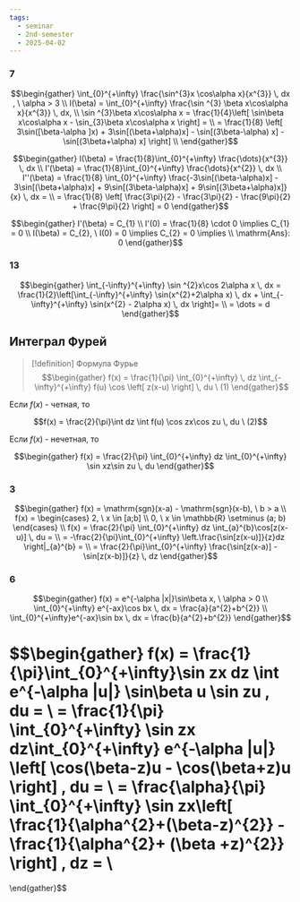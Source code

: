 ```yaml
---
tags:
  - seminar
  - 2nd-semester
  - 2025-04-02
---
```


### 7

$$\begin{gather}
\int_{0}^{+\infty} \frac{\sin^{3}x \cos\alpha x}{x^{3}} \, dx , \ \alpha > 3 \\
I(\beta) = \int_{0}^{+\infty} \frac{\sin ^{3} \beta x\cos\alpha x}{x^{3}} \, dx, \\
\sin ^{3}\beta x\cos\alpha x = \frac{1}{4}\left[ \sin\beta x\cos\alpha x - \sin_{3}\beta x\cos\alpha x \right] = \\
= \frac{1}{8} \left[ 3\sin([\beta-\alpha ]x) + 3\sin[(\beta+\alpha)x] - \sin[(3\beta-\alpha) x] - \sin[(3\beta+\alpha) x] \right] \\
\end{gather}$$

$$\begin{gather}
I(\beta) = \frac{1}{8}\int_{0}^{+\infty} \frac{\dots}{x^{3}} \, dx \\
I'(\beta) = \frac{1}{8}\int_{0}^{+\infty} \frac{\dots}{x^{2}} \, dx  \\
I''(\beta) = \frac{1}{8} \int_{0}^{+\infty} \frac{-3\sin[(\beta-\alpha)x] - 3\sin[(\beta+\alpha)x] + 9\sin[(3\beta-\alpha)x] + 9\sin[(3\beta+\alpha)x]}{x} \, dx = \\
= \frac{1}{8} \left[ \frac{3\pi}{2} - \frac{3\pi}{2} - \frac{9\pi}{2} + \frac{9\pi}{2} \right] = 0
\end{gather}$$

$$\begin{gather}
I'(\beta) = C_{1} \\
I'(0) = \frac{1}{8} \cdot 0 \implies C_{1} = 0 \\
I(\beta) = C_{2}, \ I(0) = 0 \implies C_{2} = 0 \implies \\
\mathrm{Ans}: 0
\end{gather}$$

### 13

$$\begin{gather}
\int_{-\infty}^{+\infty} \sin ^{2}x\cos 2\alpha x \, dx = \frac{1}{2}\left[\int_{-\infty}^{+\infty} \sin(x^{2}+2\alpha x) \, dx + \int_{-\infty}^{+\infty} \sin(x^{2} - 2\alpha x) \, dx  \right]= \\
= \dots = d
\end{gather}$$

## Интеграл Фурей

> [!definition] Формула Фурье
> $$\begin{gather}
f(x) = \frac{1}{\pi} \int_{0}^{+\infty} \, dz \int_{-\infty}^{+\infty} f(u) \cos \left[ z(x-u) \right]  \, du \ (1)
\end{gather}$$

Если $f(x)$ - четная, то

$$f(x) = \frac{2}{\pi}\int dz \int f(u) \cos zx\cos zu \, du \ (2)$$

Если $f(x)$ - нечетная, то

$$\begin{gather}
f(x) = \frac{2}{\pi} \int_{0}^{+\infty} dz \int_{0}^{+\infty} \sin xz\sin zu \, du
\end{gather}$$

### 3

$$\begin{gather}
f(x) = \mathrm{sgn}(x-a) - \mathrm{sgn}(x-b), \ b > a \\
f(x) = \begin{cases}
2, \ x \in [a;b] \\
0, \ x \in \mathbb{R} \setminus (a; b)
\end{cases} \\
f(x) = \frac{2}{\pi} \int_{0}^{+\infty} dz \int_{a}^{b}\cos[z(x-u)] \, du = \\
= -\frac{2}{\pi}\int_{0}^{+\infty} \left.\frac{\sin[z(x-u)]}{z}dz \right|_{a}^{b} = \\
= \frac{2}{\pi}\int_{0}^{+\infty}  \frac{\sin[z(x-a)] - \sin[z(x-b)]}{z} \, dz
\end{gather}$$

### 6

$$\begin{gather}
f(x) = e^{-\alpha |x|}\sin\beta x, \ \alpha > 0 \\
\int_{0}^{+\infty} e^{-ax}\cos bx \, dx  = \frac{a}{a^{2}+b^{2}} \\
\int_{0}^{+\infty}e^{-ax}\sin bx \, dx = \frac{b}{a^{2}+b^{2}} 
\end{gather}$$

$$\begin{gather}
f(x) = \frac{1}{\pi}\int_{0}^{+\infty}\sin zx dz \int e^{-\alpha |u|} \sin\beta u \sin zu \, du = \\
= \frac{1}{\pi} \int_{0}^{+\infty} \sin zx dz\int_{0}^{+\infty} e^{-\alpha |u|} \left[ \cos(\beta-z)u - \cos(\beta+z)u \right]   \, du = \\
= \frac{\alpha}{\pi} \int_{0}^{+\infty} \sin zx\left[ \frac{1}{\alpha^{2}+(\beta-z)^{2}} - \frac{1}{\alpha^{2}+ (\beta +z)^{2}} \right]  \, dz = \\
= 
\end{gather}$$
